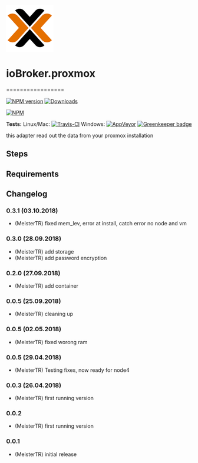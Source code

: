 ![Logo](admin/logo.png)
# ioBroker.proxmox
=================

[![NPM version](http://img.shields.io/npm/v/iobroker.proxmox.svg)](https://www.npmjs.com/package/iobroker.proxmox)
[![Downloads](https://img.shields.io/npm/dm/iobroker.proxmox.svg)](https://www.npmjs.com/package/iobroker.proxmox)


[![NPM](https://nodei.co/npm/iobroker.proxmox.png?downloads=true)](https://nodei.co/npm/iobroker.proxmox/)

**Tests:** Linux/Mac: [![Travis-CI](https://api.travis-ci.org/iobroker-community-adapters/ioBroker.proxmox.svg?branch=master)](https://travis-ci.org/iobroker-community-adapters/ioBroker.proxmox)
Windows: [![AppVeyor](https://ci.appveyor.com/api/projects/status/github/iobroker-community-adapters/ioBroker.proxmox?branch=master&svg=true)](https://ci.appveyor.com/project/iobroker-community-adapters/ioBroker-proxmox/) [![Greenkeeper badge](https://badges.greenkeeper.io/iobroker-community-adapters/ioBroker.proxmox.svg)](https://greenkeeper.io/)


this adapter read out the data from your proxmox installation


## Steps 
## Requirements

## Changelog
### 0.3.1 (03.10.2018)
* (MeisterTR) fixed mem_lev, error at install, catch error no node and vm
### 0.3.0 (28.09.2018)
* (MeisterTR) add storage
* (MeisterTR) add password encryption
### 0.2.0 (27.09.2018)
* (MeisterTR) add container
### 0.0.5 (25.09.2018)
* (MeisterTR) cleaning up
### 0.0.5 (02.05.2018)
* (MeisterTR) fixed worong ram
### 0.0.5 (29.04.2018)
* (MeisterTR) Testing fixes, now ready for node4
### 0.0.3 (26.04.2018)
* (MeisterTR) first running version
### 0.0.2
* (MeisterTR) first running version
### 0.0.1
* (MeisterTR) initial release
